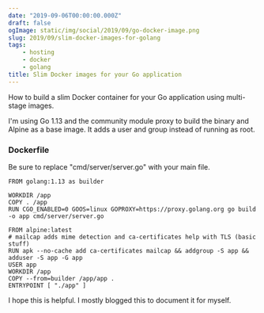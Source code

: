 ```yaml
---
date: "2019-09-06T00:00:00.000Z"
draft: false
ogImage: static/img/social/2019/09/go-docker-image.png
slug: 2019/09/slim-docker-images-for-golang
tags:
    - hosting
    - docker
    - golang
title: Slim Docker images for your Go application
---
```

How to build a slim Docker container for your Go application using multi-stage images.

I'm using Go 1.13 and the community module proxy to build the binary and Alpine as a base image. It adds a user and group instead of running as root.

### Dockerfile

Be sure to replace "cmd/server/server.go" with your main file.

```docker
FROM golang:1.13 as builder

WORKDIR /app
COPY . /app
RUN CGO_ENABLED=0 GOOS=linux GOPROXY=https://proxy.golang.org go build -o app cmd/server/server.go

FROM alpine:latest
# mailcap adds mime detection and ca-certificates help with TLS (basic stuff)
RUN apk --no-cache add ca-certificates mailcap && addgroup -S app && adduser -S app -G app
USER app
WORKDIR /app
COPY --from=builder /app/app .
ENTRYPOINT [ "./app" ]
```

I hope this is helpful. I mostly blogged this to document it for myself.
